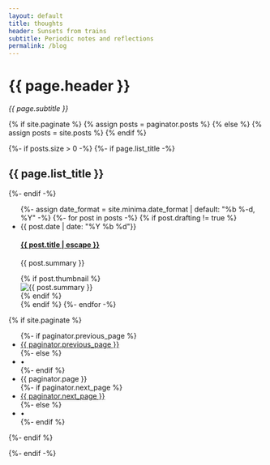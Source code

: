 ```yaml
---
layout: default
title: thoughts
header: Sunsets from trains
subtitle: Periodic notes and reflections
permalink: /blog
---
```


# {{ page.header }}
_{{ page.subtitle }}_

<div class="home">
  {% if site.paginate %}
    {% assign posts = paginator.posts %}
  {% else %}
    {% assign posts = site.posts %}
  {% endif %}

  {%- if posts.size > 0 -%}
    {%- if page.list_title -%}
      <h2 class="post-list-heading">{{ page.list_title }}</h2>
    {%- endif -%}
    <ul class="post-list">
      {%- assign date_format = site.minima.date_format | default: "%b %-d, %Y" -%}
        {%- for post in posts -%}
          {% if post.drafting != true %}
            <li>
              <div class ="row-block">
                <div class="row-text">
                  <div class="post-meta">{{ post.date | date: "%Y %b %d"}}</div>
                  <h4><a class="post-link" href="{{ post.url | relative_url }}">
                    {{ post.title | escape }}
                  </a></h4>
                  <p>{{ post.summary }}</p>
                </div>
                {% if post.thumbnail %}
                <div class="row-thumb">
                    <img src="{{ post.thumbnail }}" alt="{{ post.summary }}">
                </div>
                {% endif %}
              </div>
            </li>
          {% endif %}
        {%- endfor -%}
    </ul>
    {% if site.paginate %}
      <div class="pager">
        <ul class="pagination">
        {%- if paginator.previous_page %}
          <li><a href="{{ paginator.previous_page_path | relative_url }}" class="previous-page">{{ paginator.previous_page }}</a></li>
        {%- else %}
          <li><div class="pager-edge">•</div></li>
        {%- endif %}
          <li><div class="current-page">{{ paginator.page }}</div></li>
        {%- if paginator.next_page %}
          <li><a href="{{ paginator.next_page_path | relative_url }}" class="next-page">{{ paginator.next_page }}</a></li>
        {%- else %}
          <li><div class="pager-edge">•</div></li>
        {%- endif %}
        </ul>
      </div>
    {%- endif %}

  {%- endif -%}

</div>
